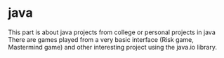 # java

This part is about java projects from college or personal projects in java
There are games played from a very basic interface (Risk game, Mastermind game) 
and other interesting project using the java.io library.

